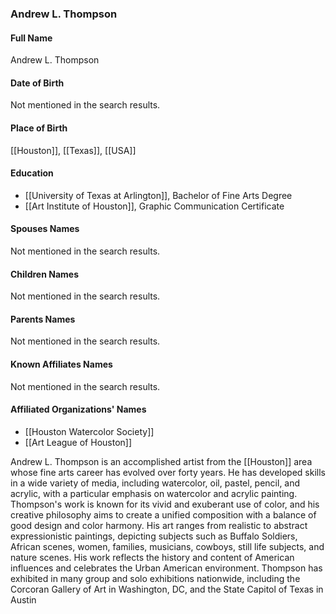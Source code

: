 ### Andrew L. Thompson

#### Full Name

Andrew L. Thompson

#### Date of Birth

Not mentioned in the search results.

#### Place of Birth

[[Houston]], [[Texas]], [[USA]]

#### Education

- [[University of Texas at Arlington]], Bachelor of Fine Arts Degree
- [[Art Institute of Houston]], Graphic Communication Certificate

#### Spouses Names

Not mentioned in the search results.

#### Children Names

Not mentioned in the search results.

#### Parents Names

Not mentioned in the search results.

#### Known Affiliates Names

Not mentioned in the search results.

#### Affiliated Organizations' Names

- [[Houston Watercolor Society]]
- [[Art League of Houston]]

Andrew L. Thompson is an accomplished artist from the [[Houston]] area whose fine arts career has evolved over forty years. He has developed skills in a wide variety of media, including watercolor, oil, pastel, pencil, and acrylic, with a particular emphasis on watercolor and acrylic painting. Thompson's work is known for its vivid and exuberant use of color, and his creative philosophy aims to create a unified composition with a balance of good design and color harmony. His art ranges from realistic to abstract expressionistic paintings, depicting subjects such as Buffalo Soldiers, African scenes, women, families, musicians, cowboys, still life subjects, and nature scenes. His work reflects the history and content of American influences and celebrates the Urban American environment. Thompson has exhibited in many group and solo exhibitions nationwide, including the Corcoran Gallery of Art in Washington, DC, and the State Capitol of Texas in Austin